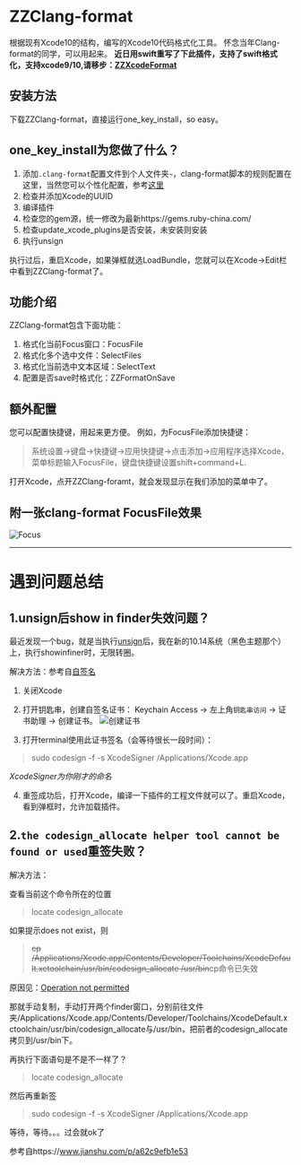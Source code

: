 # ZZClang-format
根据现有Xcode10的结构，编写的Xcode10代码格式化工具。
怀念当年Clang-format的同学，可以用起来。
**近日用swift重写了下此插件，支持了swift格式化，支持xcode9/10,请移步：[ZZXcodeFormat](https://github.com/V5zhou/ZZXcodeFormat)**

## 安装方法

下载ZZClang-format，直接运行one_key_install，so easy。

## one_key_install为您做了什么？

1. 添加`.clang-format`配置文件到个人文件夹`~`，clang-format脚本的规则配置在这里，当然您可以个性化配置，参考[这里](http://clang.llvm.org/docs/ClangFormatStyleOptions.html)
2. 检查并添加Xcode的UUID
3. 编译插件
4. 检查您的gem源，统一修改为最新https://gems.ruby-china.com/
5. 检查update_xcode_plugins是否安装，未安装则安装
6. 执行unsign

执行过后，重启Xcode，如果弹框就选LoadBundle，您就可以在Xcode->Edit栏中看到ZZClang-format了。

## 功能介绍

ZZClang-format包含下面功能：

1. 格式化当前Focus窗口：FocusFile
2. 格式化多个选中文件：SelectFiles
3. 格式化当前选中文本区域：SelectText
4. 配置是否save时格式化：ZZFormatOnSave

## 额外配置
您可以配置快捷键，用起来更方便。
例如，为FocusFile添加快捷键：

> 系统设置->键盘->快捷键->应用快捷键->点击添加->应用程序选择Xcode，菜单标题输入FocusFile，键盘快捷键设置shift+command+L.

打开Xcode，点开ZZClang-foramt，就会发现显示在我们添加的菜单中了。

## 附一张clang-format FocusFile效果
![Focus](https://github.com/V5zhou/ZZClang-format/blob/master/ZZClang-format/FocusFile%E6%A0%BC%E5%BC%8F%E5%8C%96.gif)

---
# 遇到问题总结
## 1.unsign后show in finder失效问题？

最近发现一个bug，就是当执行[unsign](https://github.com/inket/update_xcode_plugins/blob/master/README.md)后，我在新的10.14系统（黑色主题那个）上，执行showinfiner时，无限转圈。

解决方法：参考自[自签名](https://github.com/XVimProject/XVim/blob/master/INSTALL_Xcode8.md)

1. 关闭Xcode

2. 打开钥匙串，创建自签名证书： Keychain Access -> 左上角`钥匙串访问` -> 证书助理 -> 创建证书。
![创建证书](https://ws4.sinaimg.cn/large/006tNc79gy1fytjbnp3wkj30y80o8jzh.jpg)

3. 打开terminal使用此证书签名（会等待很长一段时间）：
> sudo codesign -f -s XcodeSigner /Applications/Xcode.app

*XcodeSigner为你刚才的命名*

4. 重签成功后，打开Xcode，编译一下插件的工程文件就可以了。重启Xcode，看到弹框时，允许加载插件。

## 2.`the codesign_allocate helper tool cannot be found or used`重签失败？

解决方法：

查看当前这个命令所在的位置

> locate codesign_allocate

如果提示does not exist，则

> ~~cp /Applications/Xcode.app/Contents/Developer/Toolchains/XcodeDefault.xctoolchain/usr/bin/codesign_allocate /usr/bin~~cp命令已失效

原因见：[Operation not permitted](https://www.jianshu.com/p/22b89f19afd6)

那就手动复制，手动打开两个finder窗口，分别前往文件夹/Applications/Xcode.app/Contents/Developer/Toolchains/XcodeDefault.xctoolchain/usr/bin/codesign_allocate与/usr/bin，把前者的codesign_allocate拷贝到/usr/bin下。

再执行下面语句是不是不一样了？

> locate codesign_allocate

然后再重新签

> sudo codesign -f -s XcodeSigner /Applications/Xcode.app

等待，等待。。。过会就ok了

参考自https://www.jianshu.com/p/a62c9efb1e53
